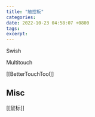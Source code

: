 ```yaml
---
title: "触控板"
categories: 
date: 2022-10-23 04:58:07 +0800
tags: 
excerpt: 
---
```









Swish

Multitouch

[[BetterTouchTool]]



## Misc

[[鼠标]]



